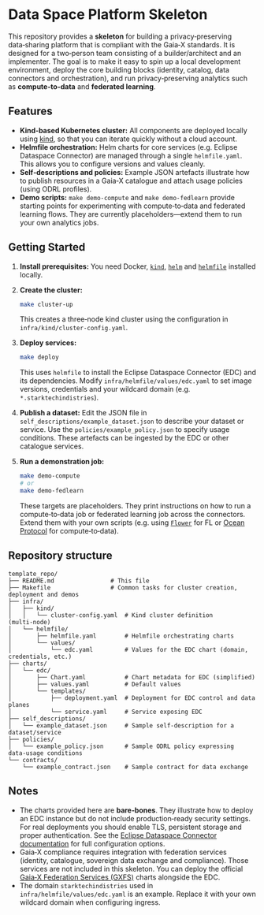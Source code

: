 # Data Space Platform Skeleton

This repository provides a **skeleton** for building a privacy‑preserving data‑sharing platform that is compliant with the Gaia‑X standards.  It is designed for a two‑person team consisting of a builder/architect and an implementer.  The goal is to make it easy to spin up a local development environment, deploy the core building blocks (identity, catalog, data connectors and orchestration), and run privacy‑preserving analytics such as **compute‑to‑data** and **federated learning**.

## Features

* **Kind‑based Kubernetes cluster:** All components are deployed locally using [kind](https://kind.sigs.k8s.io/), so that you can iterate quickly without a cloud account.
* **Helmfile orchestration:** Helm charts for core services (e.g. Eclipse Dataspace Connector) are managed through a single `helmfile.yaml`.  This allows you to configure versions and values cleanly.
* **Self‑descriptions and policies:** Example JSON artefacts illustrate how to publish resources in a Gaia‑X catalogue and attach usage policies (using ODRL profiles).
* **Demo scripts:** `make demo-compute` and `make demo-fedlearn` provide starting points for experimenting with compute‑to‑data and federated learning flows.  They are currently placeholders—extend them to run your own analytics jobs.

## Getting Started

1. **Install prerequisites:** You need Docker, [`kind`](https://kind.sigs.k8s.io/), [`helm`](https://helm.sh/) and [`helmfile`](https://github.com/helmfile/helmfile) installed locally.
2. **Create the cluster:**

   ```sh
   make cluster-up
   ```

   This creates a three‑node kind cluster using the configuration in `infra/kind/cluster-config.yaml`.

3. **Deploy services:**

   ```sh
   make deploy
   ```

   This uses `helmfile` to install the Eclipse Dataspace Connector (EDC) and its dependencies.  Modify `infra/helmfile/values/edc.yaml` to set image versions, credentials and your wildcard domain (e.g. `*.starktechindistries`).

4. **Publish a dataset:** Edit the JSON file in `self_descriptions/example_dataset.json` to describe your dataset or service.  Use the `policies/example_policy.json` to specify usage conditions.  These artefacts can be ingested by the EDC or other catalogue services.

5. **Run a demonstration job:**

   ```sh
   make demo-compute
   # or
   make demo-fedlearn
   ```

   These targets are placeholders.  They print instructions on how to run a compute‑to‑data job or federated learning job across the connectors.  Extend them with your own scripts (e.g. using [`Flower`](https://flower.dev/) for FL or [Ocean Protocol](https://oceanprotocol.com/) for compute‑to‑data).

## Repository structure

```
template_repo/
├── README.md                # This file
├── Makefile                 # Common tasks for cluster creation, deployment and demos
├── infra/
│   ├── kind/
│   │   └── cluster-config.yaml  # Kind cluster definition (multi‑node)
│   └── helmfile/
│       ├── helmfile.yaml        # Helmfile orchestrating charts
│       └── values/
│           └── edc.yaml         # Values for the EDC chart (domain, credentials, etc.)
├── charts/
│   └── edc/
│       ├── Chart.yaml           # Chart metadata for EDC (simplified)
│       ├── values.yaml          # Default values
│       └── templates/
│           ├── deployment.yaml  # Deployment for EDC control and data planes
│           └── service.yaml     # Service exposing EDC
├── self_descriptions/
│   └── example_dataset.json     # Sample self‑description for a dataset/service
├── policies/
│   └── example_policy.json      # Sample ODRL policy expressing data‑usage conditions
└── contracts/
    └── example_contract.json    # Sample contract for data exchange
```

## Notes

* The charts provided here are **bare‑bones**.  They illustrate how to deploy an EDC instance but do not include production‑ready security settings.  For real deployments you should enable TLS, persistent storage and proper authentication.  See the [Eclipse Dataspace Connector documentation](https://github.com/eclipse-edc/Connector) for full configuration options.
* Gaia‑X compliance requires integration with federation services (identity, catalogue, sovereign data exchange and compliance).  Those services are not included in this skeleton.  You can deploy the official [Gaia‑X Federation Services (GXFS)](https://github.com/Gaia-X-Open-Source-Software/GXFS) charts alongside the EDC.
* The domain `starktechindistries` used in `infra/helmfile/values/edc.yaml` is an example.  Replace it with your own wildcard domain when configuring ingress.
